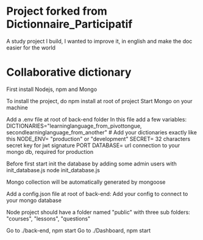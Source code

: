 # Project forked from Dictionnaire_Participatif
A study project I build, I wanted to improve it, in english and make the doc easier for the world

# Collaborative dictionary

First install Nodejs, npm and Mongo

To install the project, do npm install at root of project
Start Mongo on your machine


Add a .env file at root of back-end folder
In this file add a few variables:
DICTIONARIES="learninglanguage_from_pivottongue, secondlearninglanguage_from_another" # Add your dictionaries exactly like this
NODE_ENV= "production" or "development"
SECRET= 32 characters secret key for jwt signature
PORT
DATABASE= url connection to your mongo db, required for production

Before first start init the database by adding some admin users with init_database.js
node init_database.js

Mongo collection will be automatically generated by mongoose


Add a config.json file at root of back-end:
Add your config to connect to your mongo database

Node project should have a folder named "public" with three sub folders: "courses", "lessons", "questions"

Go to ./back-end, npm start
Go to ./Dashboard, npm start 